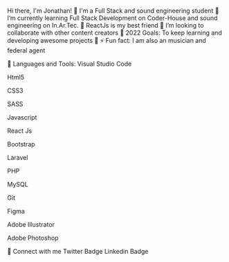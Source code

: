 Hi there, I'm Jonathan! 👋 
I'm a Full Stack and sound engineering student
🔭 I’m currently learning Full Stack Development on Coder-House
    and sound engineering on In.Ar.Tec.
💓 ReactJs is my best friend
👯 I’m looking to collaborate with other content creators
🥅 2022 Goals: To keep learning and developing awesome projects 🏅
⚡ Fun fact: I am also an musician and federal agent

🧰 Languages and Tools:
Visual Studio Code

Html5

CSS3

SASS

Javascript

React Js

Bootstrap

Laravel

PHP

MySQL

Git

Figma

Adobe Illustrator

Adobe Photoshop



💬 Connect with me
Twitter Badge Linkedin Badge
